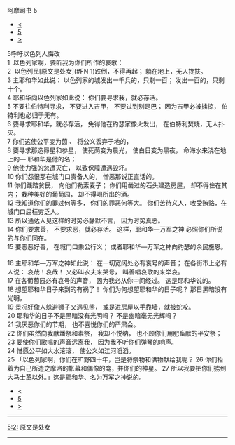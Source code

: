 ﻿





 阿摩司书 5




* [<](bible/AMO04.md)
* [5](bible/AMO.md)
* [>](bible/AMO06.md)



 
5呼吁以色列人悔改  
1  以色列家啊，要听我为你们所作的哀歌：  
2  以色列民[原文是处女](#FN
1)跌倒，不得再起； 躺在地上，无人搀扶。  
3 主耶和华如此说： 以色列家的城发出一千兵的，只剩一百； 发出一百的，只剩十个。     
4 耶和华向以色列家如此说： 你们要寻求我，就必存活。  
5 不要往伯特利寻求， 不要进入吉甲， 不要过到别是巴； 因为吉甲必被掳掠， 伯特利也必归于无有。     
6 要寻求耶和华，就必存活， 免得他在约瑟家像火发出， 在伯特利焚烧，无人扑灭。  
7 你们这使公平变为茵 、 将公义丢弃于地的，  
8 要寻求那造昴星和参星， 使死荫变为晨光， 使白日变为黑夜， 命海水来浇在地上的— 耶和华是他的名；  
9 他使力强的忽遭灭亡， 以致保障遭遇毁坏。     
10 你们怨恨那在城门口责备人的， 憎恶那说正直话的。  
11 你们践踏贫民， 向他们勒索麦子； 你们用凿过的石头建造房屋， 却不得住在其内； 栽种美好的葡萄园， 却不得喝所出的酒。  
12 我知道你们的罪过何等多， 你们的罪恶何等大。 你们苦待义人，收受贿赂，在城门口屈枉穷乏人。  
13 所以通达人见这样的时势必静默不言， 因为时势真恶。     
14 你们要求善， 不要求恶，就必存活。 这样，耶和华—万军之神 必照你们所说的与你们同在。  
15 要恶恶好善， 在城门口秉公行义； 或者耶和华—万军之神向约瑟的余民施恩。     
16 主耶和华—万军之神如此说： 在一切宽阔处必有哀号的声音； 在各街市上必有人说： 哀哉！哀哉！ 又必叫农夫来哭号， 叫善唱哀歌的来举哀。  
17 在各葡萄园必有哀号的声音， 因为我必从你中间经过。 这是耶和华说的。     
18 想望耶和华日子来到的有祸了！ 你们为何想望耶和华的日子呢？ 那日黑暗没有光明，  
19 景况好像人躲避狮子又遇见熊， 或是进房屋以手靠墙，就被蛇咬。  
20 耶和华的日子不是黑暗没有光明吗？ 不是幽暗毫无光辉吗？     
21 我厌恶你们的节期， 也不喜悦你们的严肃会。  
22 你们虽然向我献燔祭和素祭， 我却不悦纳， 也不顾你们用肥畜献的平安祭；  
23 要使你们歌唱的声音远离我， 因为我不听你们弹琴的响声。  
24 惟愿公平如大水滚滚， 使公义如江河滔滔。  
25 「以色列家啊，你们在旷野四十年，岂是将祭物和供物献给我呢？ 
26 你们抬着为自己所造之摩洛的帐幕和偶像的龛，并你们的神星。 
27 所以我要把你们掳到大马士革以外。」这是耶和华、名为万军之神说的。 
* [<](bible/AMO04.md)
* [5](bible/AMO.md)
* [>](bible/AMO06.md)





---


[5:2:](#V2)
原文是处女




---










